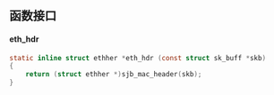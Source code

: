 


## 函数接口

#### eth_hdr

```c
static inline struct ethher *eth_hdr (const struct sk_buff *skb)
{
    return (struct ethher *)sjb_mac_header(skb);
}
```
